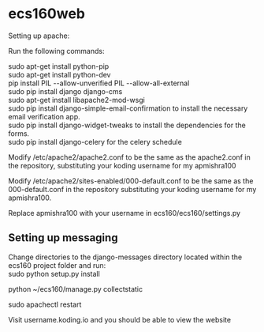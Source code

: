 # ecs160web

Setting up apache:

Run the following commands:

sudo apt-get install python-pip  
sudo apt-get install python-dev  
pip install PIL  --allow-unverified PIL --allow-all-external  
sudo pip install django django-cms  
sudo apt-get install libapache2-mod-wsgi  
sudo pip install django-simple-email-confirmation to install the necessary email verification app.    
sudo pip install django-widget-tweaks to install the dependencies for the forms.  
sudo pip install django-celery for the celery schedule  


Modify /etc/apache2/apache2.conf to be the same as the apache2.conf in the repository, substituting your koding username for my apmishra100

Modify /etc/apache2/sites-enabled/000-default.conf to be the same as the 000-default.conf in the repository substituting your koding username for my apmishra100.

Replace apmishra100 with your username in ecs160/ecs160/settings.py

Setting up messaging
---
Change directories to the django-messages directory located within the ecs160 project folder and run:  
  sudo python setup.py install  


python ~/ecs160/manage.py collectstatic

sudo apachectl restart

Visit username.koding.io and you should be able to view the website




